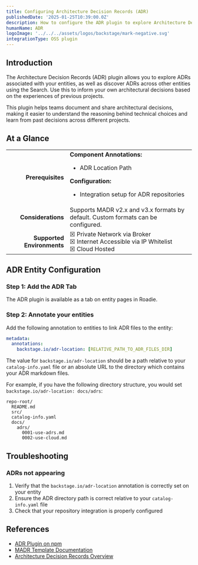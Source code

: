 ```yaml
---
title: Configuring Architecture Decision Records (ADR)
publishedDate: '2025-01-25T10:39:00.0Z'
description: How to configure the ADR plugin to explore Architecture Decision Records in Roadie.
humanName: ADR
logoImage: '../../../assets/logos/backstage/mark-negative.svg'
integrationType: OSS plugin
---
```


## Introduction

The Architecture Decision Records (ADR) plugin allows you to explore ADRs associated with your entities, as well as discover ADRs across other entities using the Search. Use this to inform your own architectural decisions based on the experiences of previous projects.

This plugin helps teams document and share architectural decisions, making it easier to understand the reasoning behind technical choices and learn from past decisions across different projects.

## At a Glance

| | |
|---: | --- |
| **Prerequisites** | **Component Annotations:** <ul><li>ADR Location Path</li></ul> **Configuration:** <ul><li>Integration setup for ADR repositories</li></ul> |
| **Considerations** | Supports MADR v2.x and v3.x formats by default. Custom formats can be configured. |
| **Supported Environments** | ☒ Private Network via Broker <br /> ☒ Internet Accessible via IP Whitelist <br /> ☒ Cloud Hosted |

## ADR Entity Configuration

### Step 1: Add the ADR Tab

The ADR plugin is available as a tab on entity pages in Roadie. 

### Step 2: Annotate your entities

Add the following annotation to entities to link ADR files to the entity:

```yaml
metadata:
  annotations:
    backstage.io/adr-location: [RELATIVE_PATH_TO_ADR_FILES_DIR]
```

The value for `backstage.io/adr-location` should be a path relative to your `catalog-info.yaml` file or an absolute URL to the directory which contains your ADR markdown files.

For example, if you have the following directory structure, you would set `backstage.io/adr-location: docs/adrs`:

```
repo-root/
  README.md
  src/
  catalog-info.yaml
  docs/
    adrs/
      0001-use-adrs.md
      0002-use-cloud.md
```

## Troubleshooting

### ADRs not appearing

1. Verify that the `backstage.io/adr-location` annotation is correctly set on your entity
2. Ensure the ADR directory path is correct relative to your `catalog-info.yaml` file
3. Check that your repository integration is properly configured


## References

- [ADR Plugin on npm](https://www.npmjs.com/package/@backstage-community/plugin-adr)
- [MADR Template Documentation](https://github.com/adr/madr)
- [Architecture Decision Records Overview](https://adr.github.io/)
